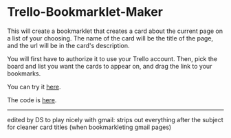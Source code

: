 Trello-Bookmarklet-Maker
========================

This will create a bookmarklet that creates a card about the current page on a list of your choosing.
The name of the card will be the title of the page, and the url will be in the card's description.

You will first have to authorize it to use your Trello account.
Then, pick the board and list you want the cards to appear on, and drag the link to your bookmarks.

You can try it [here](http://dansteingart.github.com/Trello-Bookmarklet-Maker).

The code is [here](https://github.com/dansteingart/Trello-Bookmarklet-Maker/tree/gh-pages).

_______________________________________
edited by DS to play nicely with gmail: strips out everything after the subject for cleaner card titles (when bookmarkleting gmail pages)
